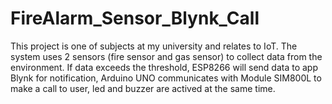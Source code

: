 # FireAlarm_Sensor_Blynk_Call
This project is one of subjects at my university and relates to IoT. 
The system uses 2 sensors (fire sensor and gas sensor) to collect data from the environment. 
If data exceeds the threshold, ESP8266 will send data to app Blynk for notification, Arduino UNO communicates with Module SIM800L to make a call to user, led and buzzer are actived at the same time.
